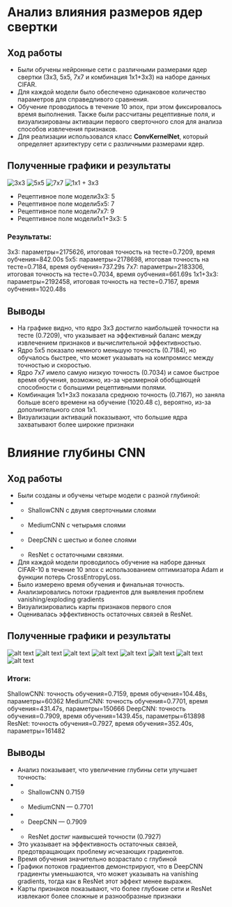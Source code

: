 # Анализ влияния размеров ядер свертки
## Ход работы
- Были обучены нейронные сети с различными размерами ядер свертки (3x3, 5x5, 7x7 и комбинация 1x1+3x3) на наборе данных CIFAR.
-  Для каждой модели было обеспечено одинаковое количество параметров для справедливого сравнения. 
- Обучение проводилось в течение 10 эпох, при этом фиксировалось время выполнения. Также были рассчитаны рецептивные поля, и визуализированы активации первого сверточного слоя для анализа способов извлечения признаков. 
- Для реализации использовался класс **ConvKernelNet**, который определяет архитектуру сети с различными размерами ядер. 

## Полученные графики и результаты 
![3x3](images/image.png)
![5x5](images/image-1.png)
![7x7](images/image-2.png)
![1x1 + 3x3](images/image-3.png)

- Рецептивное поле модели3x3: 5
- Рецептивное поле модели5x5: 7
- Рецептивное поле модели7x7: 9
- Рецептивное поле модели1x1+3x3: 5

### Результаты:
3x3: параметры=2175626, итоговая точность на тесте=0.7209, время оубчения=842.00s
5x5: параметры=2178698, итоговая точность на тесте=0.7184, время оубчения=737.29s
7x7: параметры=2183306, итоговая точность на тесте=0.7034, время оубчения=661.69s
1x1+3x3: параметры=2192458, итоговая точность на тесте=0.7167, время оубчения=1020.48s

## Выводы
- На графике видно, что ядро 3x3 достигло наибольшей точности на тесте (0.7209), что указывает на эффективный баланс между извлечением признаков и вычислительной эффективностью. 
- Ядро 5x5 показало немного меньшую точность (0.7184), но обучалось быстрее, что может указывать на компромисс между точностью и скоростью. 
- Ядро 7x7 имело самую низкую точность (0.7034) и самое быстрое время обучения, возможно, из-за чрезмерной обобщающей способности с большими рецептивными полями. 
- Комбинация 1x1+3x3 показала среднюю точность (0.7167), но заняла больше всего времени на обучение (1020.48 с), вероятно, из-за дополнительного слоя 1x1. 
- Визуализации активаций показывают, что большие ядра захватывают более широкие признаки

# Влияние глубины CNN
## Ход работы

- Были созданы и обучены четыре модели с разной глубиной: 
- - ShallowCNN с двумя сверточными слоями 
- - MediumCNN с четырьмя слоями 
- - DeepCNN с шестью и более слоями
- - ResNet с остаточными связями. 
- Для каждой модели проводилось обучение на наборе данных CIFAR-10 в течение 10 эпох с использованием оптимизатора Adam и функции потерь CrossEntropyLoss. 
- Было измерено время обучения и финальная точность. 
- Анализировались потоки градиентов для выявления проблем vanishing/exploding gradients 
- Визуализировались карты признаков первого слоя 
- Оценивалась эффективность остаточных связей в ResNet.

## Полученные графики и результаты 
![alt text](images/image-4.png)
![alt text](images/image-5.png)
![alt text](images/image-6.png)
![alt text](images/image-7.png)
![alt text](images/image-8.png)
![alt text](images/image-9.png)
![alt text](images/image-10.png)
![alt text](images/image-11.png)

### Итоги:
ShallowCNN: точность обучения=0.7159, время обучения=104.48s, параметры=60362
MediumCNN: точность обучения=0.7701, время обучения=431.47s, параметры=150666
DeepCNN: точность обучения=0.7909, время обучения=1439.45s, параметры=613898
ResNet: точность обучения=0.7927, время обучения=352.40s, параметры=161482

## Выводы
- Анализ показывает, что увеличение глубины сети улучшает точность: 
- - ShallowCNN 0.7159 
- - MediumCNN — 0.7701
- - DeepCNN — 0.7909
- - ResNet достиг наивысшей точности (0.7927)
- Это указывает на эффективность остаточных связей, предотвращающих проблему исчезающих градиентов. 
- Время обучения значительно возрастало с глубиной
- Графики потоков градиентов демонстрируют, что в DeepCNN градиенты уменьшаются, что может указывать на vanishing gradients, тогда как в ResNet этот эффект менее выражен. 
- Карты признаков показывают, что более глубокие сети и ResNet извлекают более сложные и разнообразные признаки
